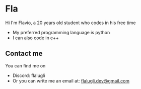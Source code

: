 # Fla
Hi I'm Flavio, a 20 years old student who codes in his free time
- My preferred programming language is python
- I can also code in c++ 
## Contact me
You can find me on
- Discord: flalugli
- Or you can write me an email at: flalugli.dev@gmail.com
